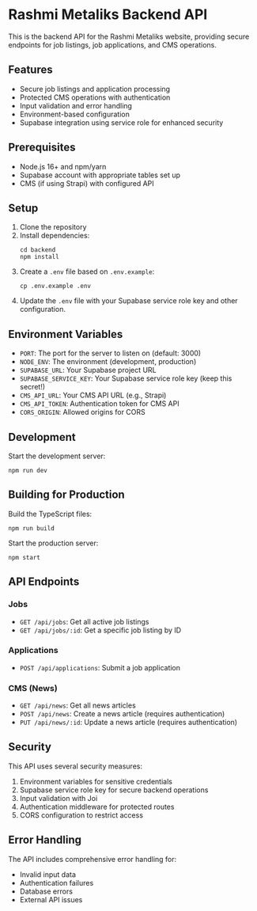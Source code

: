 # Rashmi Metaliks Backend API

This is the backend API for the Rashmi Metaliks website, providing secure endpoints for job listings, job applications, and CMS operations.

## Features

- Secure job listings and application processing
- Protected CMS operations with authentication
- Input validation and error handling
- Environment-based configuration
- Supabase integration using service role for enhanced security

## Prerequisites

- Node.js 16+ and npm/yarn
- Supabase account with appropriate tables set up
- CMS (if using Strapi) with configured API

## Setup

1. Clone the repository
2. Install dependencies:
   ```
   cd backend
   npm install
   ```
3. Create a `.env` file based on `.env.example`:
   ```
   cp .env.example .env
   ```
4. Update the `.env` file with your Supabase service role key and other configuration.

## Environment Variables

- `PORT`: The port for the server to listen on (default: 3000)
- `NODE_ENV`: The environment (development, production)
- `SUPABASE_URL`: Your Supabase project URL
- `SUPABASE_SERVICE_KEY`: Your Supabase service role key (keep this secret!)
- `CMS_API_URL`: Your CMS API URL (e.g., Strapi)
- `CMS_API_TOKEN`: Authentication token for CMS API
- `CORS_ORIGIN`: Allowed origins for CORS

## Development

Start the development server:

```
npm run dev
```

## Building for Production

Build the TypeScript files:

```
npm run build
```

Start the production server:

```
npm start
```

## API Endpoints

### Jobs

- `GET /api/jobs`: Get all active job listings
- `GET /api/jobs/:id`: Get a specific job listing by ID

### Applications

- `POST /api/applications`: Submit a job application

### CMS (News)

- `GET /api/news`: Get all news articles
- `POST /api/news`: Create a news article (requires authentication)
- `PUT /api/news/:id`: Update a news article (requires authentication)

## Security

This API uses several security measures:

1. Environment variables for sensitive credentials
2. Supabase service role key for secure backend operations
3. Input validation with Joi
4. Authentication middleware for protected routes
5. CORS configuration to restrict access

## Error Handling

The API includes comprehensive error handling for:

- Invalid input data
- Authentication failures
- Database errors
- External API issues 